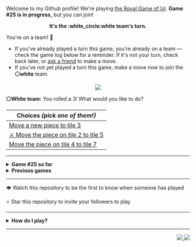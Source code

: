 Welcome to my Github profile!
We're playing
[the Royal Game of Ur](https://en.wikipedia.org/wiki/Royal_Game_of_Ur).
**Game #25 is in progress,** but you can join!

<p align="center">
  <b>It's the
  :white_circle:white
  team's turn.</b>
</p>

You're on a team! :wave:

* If you've already played a turn this game, you're already on a team
  &mdash; check the game log below for a reminder. If it's not your turn,
  check back later, or [ask a
  friend](https://twitter.com/share?text=I'm+playing+The+Royal+Game+of+Ur+on+a+GitHub+profile.+Take+your+turn+at+https://github.com/rossjrw/rossjrw+%23RoyalGameOfUr+%23github) to make a move.
* If you've not yet played a turn this game, make a move now to join the
  **:white_circle:white** team.

<p align="center"><img src="https://raw.githubusercontent.com/rossjrw/rossjrw/play/games/current/board.3815.svg"></p>

  **:white_circle:White team:**
  You rolled a 3!
What would you like to do?

| Choices *(pick one of them!)* |
| --- |
  | [    Move a new piece to tile 3](https://github.com/rossjrw/rossjrw/issues/new?title=ur-move-3%400-0&amp;body=Press+Submit%21+You+don%27t+need+to+edit+this+text+or+do+anything+else.%0D%0A%0D%0ABe+aware+that+your+move+can+take+a+minute+or+two+to+process.) |
  | [ :crossed_swords:   Move the piece on tile 2 to tile 5](https://github.com/rossjrw/rossjrw/issues/new?title=ur-move-3%402-0&amp;body=Press+Submit%21+You+don%27t+need+to+edit+this+text+or+do+anything+else.%0D%0A%0D%0ABe+aware+that+your+move+can+take+a+minute+or+two+to+process.) |
  | [    Move the piece on tile 4 to tile 7](https://github.com/rossjrw/rossjrw/issues/new?title=ur-move-3%404-0&amp;body=Press+Submit%21+You+don%27t+need+to+edit+this+text+or+do+anything+else.%0D%0A%0D%0ABe+aware+that+your+move+can+take+a+minute+or+two+to+process.) |

-----

<details>
<summary><b>Game #25 so far</b></summary>

## Who's on each team?

<table>
    <thead>
      <tr><th colspan=2>Players in this game</th></tr>
    </thead>
    <tbody>
      <tr>
        <td align="right"><b>Black team</b> :black_circle:</td>
        <td>:white_circle: <b> White team</b></td>
      </tr>
      <tr align="center">
        <td><b><a href="https://github.com/LucasFASouza">@LucasFASouza</a></b> (14)<br><b><a href="https://github.com/RichardBotic">@RichardBotic</a></b> (1)</td>
        <td><b><a href="https://github.com/MatissesProjects">@MatissesProjects</a></b> (12)<br><b><a href="https://github.com/Casper-Guo">@Casper-Guo</a></b> (6)</td>
      </tr>
    </tbody>
  </table>

## What's happened so far?

| Time | Turn | Event | Issue | Board |
| :---: | :---: | :--- | :---: | :---: |
  | 4th Nov 2024 15:57 | **0** | :white_circle: **[@Casper-Guo](https://github.com/Casper-Guo)** started a new game | [#3782](https://github.com/rossjrw/rossjrw/issues/3782) | [link](https://raw.githubusercontent.com/rossjrw/rossjrw/a1d620094e37da2ad108bec74b6a0ac9d365467d/games/current/board.3782.svg) |
  | 4th Nov 2024 15:58 | **1** | :white_circle: **[@Casper-Guo](https://github.com/Casper-Guo)** moved a white piece onto the board to position 3    | [#3783](https://github.com/rossjrw/rossjrw/issues/3783) | [link](https://raw.githubusercontent.com/rossjrw/rossjrw/b09fd281d59b3c2c35267c37cde6807fb4681c4d/games/current/board.3783.svg) |
  | 4th Nov 2024 16:12 | **2** | :black_circle: **[@LucasFASouza](https://github.com/LucasFASouza)** moved a black piece onto the board to position 3    | [#3784](https://github.com/rossjrw/rossjrw/issues/3784) | [link](https://raw.githubusercontent.com/rossjrw/rossjrw/912902b8bd8c22521bff7c9cf703835635108fb9/games/current/board.3784.svg) |
  | 4th Nov 2024 17:03 | **3** | :white_circle: **[@MatissesProjects](https://github.com/MatissesProjects)** moved a white piece onto the board to position 2    | [#3785](https://github.com/rossjrw/rossjrw/issues/3785) | [link](https://raw.githubusercontent.com/rossjrw/rossjrw/989e4a2d513179ecc37f5f26da0a7663623df964/games/current/board.3785.svg) |
  | 4th Nov 2024 18:00 | **4** | :black_circle: **[@LucasFASouza](https://github.com/LucasFASouza)** moved a black piece from position 3 to position 6    | [#3786](https://github.com/rossjrw/rossjrw/issues/3786) | [link](https://raw.githubusercontent.com/rossjrw/rossjrw/bcc83741329d71009b5788a7147ef098960f9420/games/current/board.3786.svg) |
  | 5th Nov 2024 02:07 | **5** | :white_circle: **[@MatissesProjects](https://github.com/MatissesProjects)** moved a white piece from position 3 to position 4  — claimed a rosette :rosette:  | [#3787](https://github.com/rossjrw/rossjrw/issues/3787) | [link](https://raw.githubusercontent.com/rossjrw/rossjrw/b61ac5111c202e11cd1da9056548760b48a07f7c/games/current/board.3787.svg) |
  | 5th Nov 2024 02:09 | **6** | :white_circle: **[@MatissesProjects](https://github.com/MatissesProjects)** moved a white piece from position 2 to position 5    | [#3788](https://github.com/rossjrw/rossjrw/issues/3788) | [link](https://raw.githubusercontent.com/rossjrw/rossjrw/fb371c1842ca1940f2836eaf490983904da6d8eb/games/current/board.3788.svg) |
  | 5th Nov 2024 12:47 | **7** | :black_circle: **[@LucasFASouza](https://github.com/LucasFASouza)** moved a black piece from position 6 to position 9    | [#3789](https://github.com/rossjrw/rossjrw/issues/3789) | [link](https://raw.githubusercontent.com/rossjrw/rossjrw/5a3403b77be77d2040fbc4523d08e8d8482d6827/games/current/board.3789.svg) |
  | 5th Nov 2024 12:49 | **8** | :white_circle: **[@Casper-Guo](https://github.com/Casper-Guo)** moved a white piece from position 4 to position 6    | [#3790](https://github.com/rossjrw/rossjrw/issues/3790) | [link](https://raw.githubusercontent.com/rossjrw/rossjrw/b586452b82c2f6f111f9d8a324660c8765c2f6b7/games/current/board.3790.svg) |
  | 5th Nov 2024 18:17 | **9** | :black_circle: **[@LucasFASouza](https://github.com/LucasFASouza)** moved a black piece from position 9 to position 12    | [#3791](https://github.com/rossjrw/rossjrw/issues/3791) | [link](https://raw.githubusercontent.com/rossjrw/rossjrw/ea1a1d7f8f3b3901703b870d057ceb67d3e41113/games/current/board.3791.svg) |
  | 5th Nov 2024 19:26 | **10** | :white_circle: **[@Casper-Guo](https://github.com/Casper-Guo)** moved a white piece onto the board to position 1    | [#3792](https://github.com/rossjrw/rossjrw/issues/3792) | [link](https://raw.githubusercontent.com/rossjrw/rossjrw/88583427d196ecfa76745e4aed57471d5354e40a/games/current/board.3792.svg) |
  | 6th Nov 2024 12:54 | **11** | :black_circle: **[@LucasFASouza](https://github.com/LucasFASouza)** ascended a black piece from position 12 :rocket:    | [#3793](https://github.com/rossjrw/rossjrw/issues/3793) | [link](https://raw.githubusercontent.com/rossjrw/rossjrw/a5aa067e32daf5e09dc0a454b8addb7d1ee6fa70/games/current/board.3793.svg) |
  | 6th Nov 2024 17:07 | **12** | :white_circle: **[@MatissesProjects](https://github.com/MatissesProjects)** moved a white piece from position 5 to position 8  — claimed a rosette :rosette:  | [#3794](https://github.com/rossjrw/rossjrw/issues/3794) |  |
  | 6th Nov 2024 17:08 | **13** | :white_circle: **[@MatissesProjects](https://github.com/MatissesProjects)** moved a white piece onto the board to position 2    | [#3795](https://github.com/rossjrw/rossjrw/issues/3795) | [link](https://raw.githubusercontent.com/rossjrw/rossjrw/d44b410ba6b49ab9e1f089f2e7e8596ae13536da/games/current/board.3795.svg) |
  | 6th Nov 2024 17:08 | **14** | :black_circle:  The black team rolled a 0 and their turn was automatically passed | [#3795](https://github.com/rossjrw/rossjrw/issues/3795) | [link](https://raw.githubusercontent.com/rossjrw/rossjrw/57bb1168efeea6e28df7990ec67687fa43af6620/games/current/board.3795.svg) |
  | 6th Nov 2024 17:09 | **15** | :white_circle: **[@MatissesProjects](https://github.com/MatissesProjects)** moved a white piece from position 2 to position 4  — claimed a rosette :rosette:  | [#3796](https://github.com/rossjrw/rossjrw/issues/3796) | [link](https://raw.githubusercontent.com/rossjrw/rossjrw/2dbcb5c3ca5babb0ff6680c9bcc2d61648994980/games/current/board.3796.svg) |
  | 6th Nov 2024 17:09 | **16** | :white_circle: **[@MatissesProjects](https://github.com/MatissesProjects)** moved a white piece onto the board to position 2    | [#3797](https://github.com/rossjrw/rossjrw/issues/3797) | [link](https://raw.githubusercontent.com/rossjrw/rossjrw/34f098276ff770b6f4ec7d41ef2c85ea028dd7ab/games/current/board.3797.svg) |
  | 6th Nov 2024 17:26 | **17** | :black_circle: **[@LucasFASouza](https://github.com/LucasFASouza)** moved a black piece onto the board to position 1    | [#3798](https://github.com/rossjrw/rossjrw/issues/3798) | [link](https://raw.githubusercontent.com/rossjrw/rossjrw/45316ec65fc0d711501503b60f10393f5a2ddbd8/games/current/board.3798.svg) |
  | 6th Nov 2024 17:46 | **18** | :white_circle: **[@MatissesProjects](https://github.com/MatissesProjects)** moved a white piece from position 6 to position 9    | [#3799](https://github.com/rossjrw/rossjrw/issues/3799) | [link](https://raw.githubusercontent.com/rossjrw/rossjrw/9bf7702503da634933b3f84d760b4717e0e26660/games/current/board.3799.svg) |
  | 6th Nov 2024 17:56 | **19** | :black_circle: **[@LucasFASouza](https://github.com/LucasFASouza)** moved a black piece from position 1 to position 4  — claimed a rosette :rosette:  | [#3800](https://github.com/rossjrw/rossjrw/issues/3800) | [link](https://raw.githubusercontent.com/rossjrw/rossjrw/826bbb0585a2645eff775192da843fba8b77ada5/games/current/board.3800.svg) |
  | 6th Nov 2024 17:57 | **20** | :black_circle: **[@LucasFASouza](https://github.com/LucasFASouza)** moved a black piece onto the board to position 3    | [#3801](https://github.com/rossjrw/rossjrw/issues/3801) | [link](https://raw.githubusercontent.com/rossjrw/rossjrw/2a3dea9ae9548126fc9e46ebf15ac56f8f88b6a4/games/current/board.3801.svg) |
  | 7th Nov 2024 18:45 | **21** | :white_circle: **[@MatissesProjects](https://github.com/MatissesProjects)** moved a white piece from position 8 to position 10    | [#3802](https://github.com/rossjrw/rossjrw/issues/3802) | [link](https://raw.githubusercontent.com/rossjrw/rossjrw/d06ac975bbb925005d89761837056b2dd35227c7/games/current/board.3802.svg) |
  | 9th Nov 2024 11:31 | **22** | :black_circle: **[@RichardBotic](https://github.com/RichardBotic)** moved a black piece from position 3 to position 5    | [#3803](https://github.com/rossjrw/rossjrw/issues/3803) | [link](https://raw.githubusercontent.com/rossjrw/rossjrw/855683d0fbfa9d5db039685c30e867ad0ae7df2f/games/current/board.3803.svg) |
  | 9th Nov 2024 23:11 | **23** | :white_circle: **[@MatissesProjects](https://github.com/MatissesProjects)** moved a white piece from position 9 to position 11    | [#3804](https://github.com/rossjrw/rossjrw/issues/3804) |  |
  | 10th Nov 2024 19:57 | **24** | :black_circle: **[@LucasFASouza](https://github.com/LucasFASouza)** moved a black piece from position 5 to position 8  — claimed a rosette :rosette:  | [#3805](https://github.com/rossjrw/rossjrw/issues/3805) |  |
  | 10th Nov 2024 19:57 | **25** | :black_circle:  The black team rolled a 0 and their turn was automatically passed | [#3805](https://github.com/rossjrw/rossjrw/issues/3805) | [link](https://raw.githubusercontent.com/rossjrw/rossjrw/0c00152d4acbcf714a15c51652fbb592446f2c71/games/current/board.3805.svg) |
  | 10th Nov 2024 19:57 | **26** | :white_circle:  The white team rolled a 0 and their turn was automatically passed | [#3805](https://github.com/rossjrw/rossjrw/issues/3805) | [link](https://raw.githubusercontent.com/rossjrw/rossjrw/83c15bd357a5cb56752bfd271646ff4e0708ffa2/games/current/board.3805.svg) |
  | 10th Nov 2024 19:57 | **27** | :black_circle: **[@LucasFASouza](https://github.com/LucasFASouza)** moved a black piece from position 8 to position 10 — captured a white piece :crossed_swords:   | [#3806](https://github.com/rossjrw/rossjrw/issues/3806) | [link](https://raw.githubusercontent.com/rossjrw/rossjrw/d0944e9cb1912641ba0f65bccacc49394a7f4de1/games/current/board.3806.svg) |
  | 10th Nov 2024 22:56 | **28** | :white_circle: **[@MatissesProjects](https://github.com/MatissesProjects)** moved a white piece from position 11 to position 13    | [#3807](https://github.com/rossjrw/rossjrw/issues/3807) | [link](https://raw.githubusercontent.com/rossjrw/rossjrw/0431ab54242fddc7c24559aa4563f2af90df0d46/games/current/board.3807.svg) |
  | 11th Nov 2024 17:45 | **29** | :black_circle: **[@LucasFASouza](https://github.com/LucasFASouza)** moved a black piece from position 10 to position 11    | [#3808](https://github.com/rossjrw/rossjrw/issues/3808) | [link](https://raw.githubusercontent.com/rossjrw/rossjrw/a9bc11d2f08bce428ce6865f761cef7ab6bcb6f4/games/current/board.3808.svg) |
  | 11th Nov 2024 18:10 | **30** | :white_circle: **[@Casper-Guo](https://github.com/Casper-Guo)** moved a white piece from position 1 to position 3    | [#3809](https://github.com/rossjrw/rossjrw/issues/3809) | [link](https://raw.githubusercontent.com/rossjrw/rossjrw/6163afdea56b1e68d6ddea0ede3083c45a6a03b9/games/current/board.3809.svg) |
  | 11th Nov 2024 19:16 | **31** | :black_circle: **[@LucasFASouza](https://github.com/LucasFASouza)** ascended a black piece from position 11 :rocket:    | [#3810](https://github.com/rossjrw/rossjrw/issues/3810) | [link](https://raw.githubusercontent.com/rossjrw/rossjrw/0ae4f2d20d2bdc878f5ad4f576a97261c3154c85/games/current/board.3810.svg) |
  | 11th Nov 2024 19:23 | **32** | :white_circle: **[@Casper-Guo](https://github.com/Casper-Guo)** ascended a white piece from position 13 :rocket:    | [#3812](https://github.com/rossjrw/rossjrw/issues/3812) | [link](https://raw.githubusercontent.com/rossjrw/rossjrw/7e877216d5251e6d658e5bd759381ebab5a0c5b7/games/current/board.3812.svg) |
  | 11th Nov 2024 19:34 | **33** | :black_circle: **[@LucasFASouza](https://github.com/LucasFASouza)** moved a black piece onto the board to position 3    | [#3813](https://github.com/rossjrw/rossjrw/issues/3813) | [link](https://raw.githubusercontent.com/rossjrw/rossjrw/123459d936d0ea3007181ad769c744c852a2749d/games/current/board.3813.svg) |
  | 11th Nov 2024 23:13 | **34** | :white_circle: **[@MatissesProjects](https://github.com/MatissesProjects)** moved a white piece from position 3 to position 5    | [#3814](https://github.com/rossjrw/rossjrw/issues/3814) | [link](https://raw.githubusercontent.com/rossjrw/rossjrw/2555c2d431f019622f4b0c18e3ad5e60aa35c0a8/games/current/board.3814.svg) |
  | 13th Nov 2024 13:04 | **35** | :black_circle: **[@LucasFASouza](https://github.com/LucasFASouza)** moved a black piece from position 4 to position 5 — captured a white piece :crossed_swords:   | [#3815](https://github.com/rossjrw/rossjrw/issues/3815) |  |

</details>

<details>
<summary><b>Previous games</b></summary>

## Previous games

1. A game was started on 30th Jul 2020 by **[@rossjrw](https://github.com/rossjrw)** and ended on 4th Dec 2020. 
   * The :white_circle:white team won. 
   * 64 players played 166 moves across 4 months and 5 days. 
   * The :black_circle:black team captured 9 white pieces and claimed 12 rosettes. 
   * The :white_circle:white team captured 10 black pieces and claimed 18 rosettes. 
   * The MVP of the winning team was **[@1ethanhansen](https://github.com/1ethanhansen)**, who played 48 moves. 
   * The winning move was made by **[@qbtl](https://github.com/qbtl)** ([#269](https://github.com/rossjrw/rossjrw/issues/269)).
1. A game was started on 4th Dec 2020 by **[@1ethanhansen](https://github.com/1ethanhansen)** and ended on 11th Jan 2021. 
   * The :black_circle:black team won. 
   * 27 players played 145 moves across 1 month and 1 week. 
   * The :black_circle:black team captured 7 white pieces and claimed 16 rosettes. 
   * The :white_circle:white team captured 6 black pieces and claimed 14 rosettes. 
   * The MVP of the winning team was **[@shpatrickguo](https://github.com/shpatrickguo)**, who played 26 moves. 
   * The winning move was made by **[@shpatrickguo](https://github.com/shpatrickguo)** ([#424](https://github.com/rossjrw/rossjrw/issues/424)).
1. A game was started on 11th Jan 2021 by **[@BaptisteMartinet](https://github.com/BaptisteMartinet)** and ended on 11th Feb 2021. 
   * The :white_circle:white team won. 
   * 17 players played 118 moves across 1 month and 12 hours. 
   * The :black_circle:black team captured 2 white pieces and claimed 11 rosettes. 
   * The :white_circle:white team captured 8 black pieces and claimed 14 rosettes. 
   * The MVP of the winning team was **[@1ethanhansen](https://github.com/1ethanhansen)**, who played 45 moves. 
   * The winning move was made by **[@1ethanhansen](https://github.com/1ethanhansen)** ([#535](https://github.com/rossjrw/rossjrw/issues/535)).
1. A game was started on 11th Feb 2021 by **[@1ethanhansen](https://github.com/1ethanhansen)** and ended on 5th Mar 2021. 
   * The :white_circle:white team won. 
   * 17 players played 175 moves across 3 weeks and 22 hours. 
   * The :black_circle:black team captured 12 white pieces and claimed 17 rosettes. 
   * The :white_circle:white team captured 13 black pieces and claimed 18 rosettes. 
   * The MVP of the winning team was **[@1ethanhansen](https://github.com/1ethanhansen)**, who played 48 moves. 
   * The winning move was made by **[@1ethanhansen](https://github.com/1ethanhansen)** ([#702](https://github.com/rossjrw/rossjrw/issues/702)).
1. A game was started on 6th Mar 2021 by **[@shpatrickguo](https://github.com/shpatrickguo)** and ended on 10th May 2021. 
   * The :black_circle:black team won. 
   * 42 players played 162 moves across 2 months and 4 days. 
   * The :black_circle:black team captured 12 white pieces and claimed 17 rosettes. 
   * The :white_circle:white team captured 9 black pieces and claimed 19 rosettes. 
   * The MVP of the winning team was **[@shpatrickguo](https://github.com/shpatrickguo)**, who played 22 moves. 
   * The winning move was made by **[@crxssed7](https://github.com/crxssed7)** ([#864](https://github.com/rossjrw/rossjrw/issues/864)).
1. A game was started on 10th May 2021 by **[@HAUDRAUFHAUN](https://github.com/HAUDRAUFHAUN)** and ended on 17th Jul 2021. 
   * The :white_circle:white team won. 
   * 34 players played 167 moves across 2 months and 6 days. 
   * The :black_circle:black team captured 7 white pieces and claimed 14 rosettes. 
   * The :white_circle:white team captured 10 black pieces and claimed 18 rosettes. 
   * The MVP of the winning team was **[@1ethanhansen](https://github.com/1ethanhansen)**, who played 31 moves. 
   * The winning move was made by **[@1ethanhansen](https://github.com/1ethanhansen)** ([#1024](https://github.com/rossjrw/rossjrw/issues/1024)).
1. A game was started on 17th Jul 2021 by **[@1ethanhansen](https://github.com/1ethanhansen)** and ended on 19th Oct 2021. 
   * The :black_circle:black team won. 
   * 48 players played 153 moves across 3 months and 3 days. 
   * The :black_circle:black team captured 6 white pieces and claimed 17 rosettes. 
   * The :white_circle:white team captured 6 black pieces and claimed 15 rosettes. 
   * The MVP of the winning team was **[@PkmnQ](https://github.com/PkmnQ)**, who played 13 moves. 
   * The winning move was made by **[@OmKakatkar](https://github.com/OmKakatkar)** ([#1175](https://github.com/rossjrw/rossjrw/issues/1175)).
1. A game was started on 19th Oct 2021 by **[@OmKakatkar](https://github.com/OmKakatkar)** and ended on 29th Oct 2021. 
   * The :white_circle:white team won. 
   * 13 players played 135 moves across 1 week and 3 days. 
   * The :black_circle:black team captured 5 white pieces and claimed 13 rosettes. 
   * The :white_circle:white team captured 6 black pieces and claimed 15 rosettes. 
   * The MVP of the winning team was **[@Timemaster111](https://github.com/Timemaster111)**, who played 46 moves. 
   * The winning move was made by **[@Timemaster111](https://github.com/Timemaster111)** ([#1342](https://github.com/rossjrw/rossjrw/issues/1342)).
1. A game was started on 29th Oct 2021 by **[@jbmagination](https://github.com/jbmagination)** and ended on 15th May 2022. 
   * The :white_circle:white team won. 
   * 80 players played 187 moves across 6 months and 2 weeks. 
   * The :black_circle:black team captured 11 white pieces and claimed 17 rosettes. 
   * The :white_circle:white team captured 13 black pieces and claimed 19 rosettes. 
   * The MVP of the winning team was **[@nirakon](https://github.com/nirakon)**, who played 18 moves. 
   * The winning move was made by **[@Madflows](https://github.com/Madflows)** ([#1534](https://github.com/rossjrw/rossjrw/issues/1534)).
1. A game was started on 15th May 2022 by **[@VikashPR](https://github.com/VikashPR)** and ended on 29th Dec 2022. 
   * The :white_circle:white team won. 
   * 109 players played 177 moves across 7 months and 2 weeks. 
   * The :black_circle:black team captured 9 white pieces and claimed 23 rosettes. 
   * The :white_circle:white team captured 11 black pieces and claimed 19 rosettes. 
   * The MVP of the winning team was **[@LAPCoder](https://github.com/LAPCoder)**, who played 11 moves. 
   * The winning move was made by **[@LAPCoder](https://github.com/LAPCoder)** ([#1726](https://github.com/rossjrw/rossjrw/issues/1726)).
1. A game was started on 29th Dec 2022 by **[@CostasAK](https://github.com/CostasAK)** and ended on 30th Dec 2022. 
   * The :black_circle:black team won. 
   * 4 players played 121 moves across 19 hours and 41 minutes. 
   * The :black_circle:black team captured 6 white pieces and claimed 14 rosettes. 
   * The :white_circle:white team captured 4 black pieces and claimed 15 rosettes. 
   * The MVP of the winning team was **[@CostasAK](https://github.com/CostasAK)**, who played 59 moves. 
   * The winning move was made by **[@CostasAK](https://github.com/CostasAK)** ([#1844](https://github.com/rossjrw/rossjrw/issues/1844)).
1. A game was started on 30th Dec 2022 by **[@TejaTadepalli](https://github.com/TejaTadepalli)** and ended on 27th Jan 2023. 
   * The :white_circle:white team won. 
   * 17 players played 158 moves across 4 weeks and 1 hour. 
   * The :black_circle:black team captured 9 white pieces and claimed 18 rosettes. 
   * The :white_circle:white team captured 12 black pieces and claimed 18 rosettes. 
   * The MVP of the winning team was **[@TejaTadepalli](https://github.com/TejaTadepalli)**, who played 59 moves. 
   * The winning move was made by **[@TejaTadepalli](https://github.com/TejaTadepalli)** ([#1994](https://github.com/rossjrw/rossjrw/issues/1994)).
1. A game was started on 27th Jan 2023 by **[@TejaTadepalli](https://github.com/TejaTadepalli)** and ended on 14th Mar 2023. 
   * The :white_circle:white team won. 
   * 20 players played 153 moves across 1 month and 2 weeks. 
   * The :black_circle:black team captured 6 white pieces and claimed 17 rosettes. 
   * The :white_circle:white team captured 6 black pieces and claimed 16 rosettes. 
   * The MVP of the winning team was **[@TejaTadepalli](https://github.com/TejaTadepalli)**, who played 65 moves. 
   * The winning move was made by **[@TejaTadepalli](https://github.com/TejaTadepalli)** ([#2145](https://github.com/rossjrw/rossjrw/issues/2145)).
1. A game was started on 14th Mar 2023 by **[@Murdeala](https://github.com/Murdeala)** and ended on 13th Apr 2023. 
   * The :white_circle:white team won. 
   * 19 players played 141 moves across 4 weeks and 1 day. 
   * The :black_circle:black team captured 4 white pieces and claimed 18 rosettes. 
   * The :white_circle:white team captured 12 black pieces and claimed 16 rosettes. 
   * The MVP of the winning team was **[@CostasAK](https://github.com/CostasAK)**, who played 71 moves. 
   * The winning move was made by **[@CostasAK](https://github.com/CostasAK)** ([#2275](https://github.com/rossjrw/rossjrw/issues/2275)).
1. A game was started on 13th Apr 2023 by **[@thisiscoding1234](https://github.com/thisiscoding1234)** and ended on 7th Jul 2023. 
   * The :black_circle:black team won. 
   * 48 players played 122 moves across 2 months and 3 weeks. 
   * The :black_circle:black team captured 11 white pieces and claimed 15 rosettes. 
   * The :white_circle:white team captured 4 black pieces and claimed 9 rosettes. 
   * The MVP of the winning team was **[@Murdeala](https://github.com/Murdeala)**, who played 37 moves. 
   * The winning move was made by **[@WKL10086](https://github.com/WKL10086)** ([#2460](https://github.com/rossjrw/rossjrw/issues/2460)).
1. A game was started on 7th Jul 2023 by **[@kztera](https://github.com/kztera)** and ended on 26th Oct 2023. 
   * The :white_circle:white team won. 
   * 38 players played 142 moves across 3 months and 2 weeks. 
   * The :black_circle:black team captured 5 white pieces and claimed 14 rosettes. 
   * The :white_circle:white team captured 12 black pieces and claimed 14 rosettes. 
   * The MVP of the winning team was **[@CostasAK](https://github.com/CostasAK)**, who played 53 moves. 
   * The winning move was made by **[@CostasAK](https://github.com/CostasAK)** ([#2612](https://github.com/rossjrw/rossjrw/issues/2612)).
1. A game was started on 27th Oct 2023 by **[@blacksmithop](https://github.com/blacksmithop)** and ended on 3rd Dec 2023. 
   * The :black_circle:black team won. 
   * 22 players played 55 moves across 1 month and 6 days. 
   * The :black_circle:black team captured 5 white pieces and claimed 11 rosettes. 
   * The :white_circle:white team captured 0 black pieces and claimed 3 rosettes. 
   * The MVP of the winning team was **[@CostasAK](https://github.com/CostasAK)**, who played 26 moves. 
   * The winning move was made by **[@CostasAK](https://github.com/CostasAK)** ([#2664](https://github.com/rossjrw/rossjrw/issues/2664)).
1. A game was started on 4th Dec 2023 by **[@joshuajohncohen](https://github.com/joshuajohncohen)** and ended on 11th Apr 2024. 
   * The :black_circle:black team won. 
   * 44 players played 133 moves across 4 months and 6 days. 
   * The :black_circle:black team captured 11 white pieces and claimed 16 rosettes. 
   * The :white_circle:white team captured 5 black pieces and claimed 12 rosettes. 
   * The MVP of the winning team was **[@CostasAK](https://github.com/CostasAK)**, who played 49 moves. 
   * The winning move was made by **[@tassiaaccioly](https://github.com/tassiaaccioly)** ([#2796](https://github.com/rossjrw/rossjrw/issues/2796)).
1. A game was started on 11th Apr 2024 by **[@tassiaaccioly](https://github.com/tassiaaccioly)** and ended on 12th May 2024. 
   * The :white_circle:white team won. 
   * 16 players played 206 moves across 1 month and 22 hours. 
   * The :black_circle:black team captured 13 white pieces and claimed 22 rosettes. 
   * The :white_circle:white team captured 16 black pieces and claimed 25 rosettes. 
   * The MVP of the winning team was **[@Casper-Guo](https://github.com/Casper-Guo)**, who played 75 moves. 
   * The winning move was made by **[@Casper-Guo](https://github.com/Casper-Guo)** ([#2985](https://github.com/rossjrw/rossjrw/issues/2985)).
1. A game was started on 12th May 2024 by **[@Casper-Guo](https://github.com/Casper-Guo)** and ended on 10th Jun 2024. 
   * The :white_circle:white team won. 
   * 14 players played 157 moves across 4 weeks and 1 day. 
   * The :black_circle:black team captured 9 white pieces and claimed 15 rosettes. 
   * The :white_circle:white team captured 9 black pieces and claimed 16 rosettes. 
   * The MVP of the winning team was **[@Casper-Guo](https://github.com/Casper-Guo)**, who played 51 moves. 
   * The winning move was made by **[@Casper-Guo](https://github.com/Casper-Guo)** ([#3139](https://github.com/rossjrw/rossjrw/issues/3139)).
1. A game was started on 10th Jun 2024 by **[@Casper-Guo](https://github.com/Casper-Guo)** and ended on 16th Jul 2024. 
   * The :black_circle:black team won. 
   * 16 players played 171 moves across 1 month and 5 days. 
   * The :black_circle:black team captured 15 white pieces and claimed 18 rosettes. 
   * The :white_circle:white team captured 12 black pieces and claimed 20 rosettes. 
   * The MVP of the winning team was **[@tassiaaccioly](https://github.com/tassiaaccioly)**, who played 75 moves. 
   * The winning move was made by **[@tassiaaccioly](https://github.com/tassiaaccioly)** ([#3309](https://github.com/rossjrw/rossjrw/issues/3309)).
1. A game was started on 16th Jul 2024 by **[@tassiaaccioly](https://github.com/tassiaaccioly)** and ended on 30th Sep 2024. 
   * The :white_circle:white team won. 
   * 27 players played 192 moves across 2 months and 2 weeks. 
   * The :black_circle:black team captured 10 white pieces and claimed 20 rosettes. 
   * The :white_circle:white team captured 13 black pieces and claimed 23 rosettes. 
   * The MVP of the winning team was **[@huuquyet](https://github.com/huuquyet)**, who played 36 moves. 
   * The winning move was made by **[@AdityaSreevatsaK](https://github.com/AdityaSreevatsaK)** ([#3494](https://github.com/rossjrw/rossjrw/issues/3494)).
1. A game was started on 30th Sep 2024 by **[@AdityaSreevatsaK](https://github.com/AdityaSreevatsaK)** and ended on 17th Oct 2024. 
   * The :white_circle:white team won. 
   * 12 players played 145 moves across 2 weeks and 3 days. 
   * The :black_circle:black team captured 6 white pieces and claimed 19 rosettes. 
   * The :white_circle:white team captured 6 black pieces and claimed 16 rosettes. 
   * The MVP of the winning team was **[@Casper-Guo](https://github.com/Casper-Guo)**, who played 37 moves. 
   * The winning move was made by **[@Casper-Guo](https://github.com/Casper-Guo)** ([#3630](https://github.com/rossjrw/rossjrw/issues/3630)).
1. A game was started on 17th Oct 2024 by **[@Casper-Guo](https://github.com/Casper-Guo)** and ended on 4th Nov 2024. 
   * The :white_circle:white team won. 
   * 7 players played 156 moves across 2 weeks and 3 days. 
   * The :black_circle:black team captured 8 white pieces and claimed 18 rosettes. 
   * The :white_circle:white team captured 7 black pieces and claimed 22 rosettes. 
   * The MVP of the winning team was **[@Casper-Guo](https://github.com/Casper-Guo)**, who played 64 moves. 
   * The winning move was made by **[@Casper-Guo](https://github.com/Casper-Guo)** ([#3781](https://github.com/rossjrw/rossjrw/issues/3781)).

</details>

-----

:eye: Watch this repository to be the first to know when someone has played

:star: Star this repository to invite your followers to play

-----

<details>
<summary><b>How do I play?</b></summary>

## Rules of the game

It's the **:white_circle:white** team versus the **:black_circle:black**
team.

The first team to **:rocket:ascend** all 7 of their pieces **:crown:wins**.
Your goal is to achieve that, and to block the other team from doing the
same.

_(Learn more about the rules of the Royal Game of Ur at
[RoyalUr.net/learn](https://royalur.net/learn/), or watch [Tom Scott play
against Irving Finkel](https://www.youtube.com/watch?v=WZskjLq040I) in
2017.)_

### Movement

Each turn starts by rolling 4 binary dice, which results in a number from 0
to 4. The current team gets to move one of their pieces by that many tiles.

All 14 pieces start on position 0 (the space just before tile 1).

### :rocket:Ascension

Moving a piece onto position 15 (the imaginary space after tile 14) causes
that piece to leave the board forever. This is **:rocket:ascension**, and
is the goal of the game &mdash; the first team to ascend all 7 of their
pieces wins.

### :crossed_swords:Capturing

You will move your pieces along the tiles from tile 1 to tile 14.

The tiles on your side of the board (tiles 1 through 4, 13, and 14) are
safe &mdash; only your pieces can be there. However, the tiles in the
middle (tiles 5 through 12) are unsafe &mdash; your opponent's pieces can
also be here. If one team's piece lands on the same tile as another team's
piece, the piece that was landed on is **:crossed_swords:captured**! It
goes all the way back to position 0.

### :rosette:Rosettes

If a piece lands on a **:rosette:rosette** (tiles 4, 8, and 14), that team
gets to immediately take another turn.

A piece that is on the rosette on tile 8 *cannot be
**:crossed_swords:captured***. A piece trying to capture it will simply
bounce off onto tile 9.

## How to play

Playing Ur on my GitHub profile is easy. The dice have already been rolled
for you &mdash; all you have to do is decide what to do with them. Anyone
with a GitHub account can play.

Anyone can join either team at any time, but once you're in a team, you're
locked into it until the game ends. You won't be able to play a move when
it's the other team's turn.

The list of links below the board image shows each possible move. Clicking
one of those will take you to a page where you can create an issue in this
repository, where all you have to do is click submit to play your move.

It will take a moment for Github Actions to acknowledge your move, but once
it does, you'll see it react with the 'eyes' emoji (:eyes:). A few seconds
later it will react with the 'rocket' emoji (:rocket:) to let you know that
your move was successful, then leave a comment explaining what happened,
and it'll also make a commit to record your move.

_(If you don't see any of that, then something went wrong. Ping me in your
issue by typing `cc @rossjrw`, and I'll take a look.)_

Note that if your team has no possible moves &mdash; for example by rolling a 0
&mdash; your turn will be automatically skipped. The event log will let you
know if this has happened.

## Behind the scenes

Check out the [`source` branch of this repository](https://github.com/rossjrw/rossjrw/tree/source) for the source
code and a little commentary on the inspiration behind this project.

### Contributing

I welcome bug reports, feature suggestions and pull requests! Just make
sure you ping me in your issue or PR by adding `cc @rossjrw`, as I don't receive notifications for new issues in this repository
(for hopefully obvious reasons).

</details>

-----

<p align="right">
  <a href="https://github.com/rossjrw/rossjrw/actions?query=workflow:build">
    <img src="https://github.com/rossjrw/rossjrw/workflows/build/badge.svg?branch=source"/>
  </a>
  <a href="https://github.com/rossjrw/rossjrw/actions?query=workflow:play">
    <img src="https://github.com/rossjrw/rossjrw/workflows/play/badge.svg?branch=play"/>
  </a>
</p>
